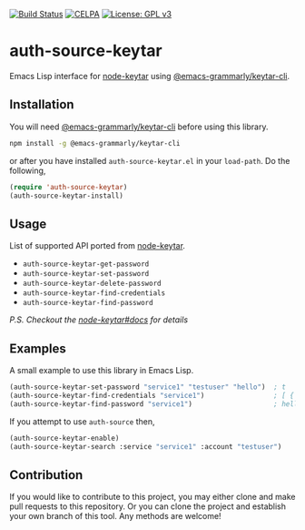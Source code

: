 [![Build Status](https://travis-ci.com/emacs-grammarly/auth-source-keytar.svg?branch=master)](https://travis-ci.com/emacs-grammarly/auth-source-keytar)
[![CELPA](https://celpa.conao3.com/packages/auth-source-keytar-badge.svg)](https://celpa.conao3.com/#/auth-source-keytar)
[![License: GPL v3](https://img.shields.io/badge/License-GPL%20v3-blue.svg)](https://www.gnu.org/licenses/gpl-3.0)

# auth-source-keytar

Emacs Lisp interface for [node-keytar](https://www.npmjs.com/package/keytar)
using [@emacs-grammarly/keytar-cli](https://github.com/emacs-grammarly/keytar-cli).

## Installation

You will need [@emacs-grammarly/keytar-cli](https://github.com/emacs-grammarly/keytar-cli)
before using this library.

```bash
npm install -g @emacs-grammarly/keytar-cli
```

or after you have installed `auth-source-keytar.el` in your `load-path`. Do the following,

```el
(require 'auth-source-keytar)
(auth-source-keytar-install)
```

## Usage

List of supported API ported from [node-keytar](https://www.npmjs.com/package/keytar).

* `auth-source-keytar-get-password`
* `auth-source-keytar-set-password`
* `auth-source-keytar-delete-password`
* `auth-source-keytar-find-credentials`
* `auth-source-keytar-find-password`

*P.S. Checkout the [node-keytar#docs](https://github.com/atom/node-keytar#docs) for details*

## Examples

A small example to use this library in Emacs Lisp.

```el
(auth-source-keytar-set-password "service1" "testuser" "hello")  ; t
(auth-source-keytar-find-credentials "service1")                 ; [ { account: 'testuser', password: 'hello' } ]
(auth-source-keytar-find-password "service1")                    ; hello
```

If you attempt to use `auth-source` then,

```el
(auth-source-keytar-enable)
(auth-source-keytar-search :service "service1" :account "testuser")
```

## Contribution

If you would like to contribute to this project, you may either
clone and make pull requests to this repository. Or you can
clone the project and establish your own branch of this tool.
Any methods are welcome!
